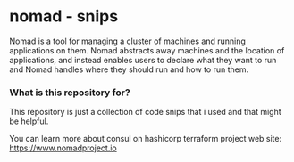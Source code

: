 # nomad - snips

Nomad is a tool for managing a cluster of machines and running applications on them. Nomad abstracts away machines and the location of applications, and instead enables users to declare what they want to run and Nomad handles where they should run and how to run them.


### What is this repository for? ###

This repository is just a collection of code snips that i used and that might be helpful.


You can learn more about consul on hashicorp terraform project web site:
https://www.nomadproject.io
